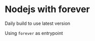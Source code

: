 Nodejs with forever
===================

Daily build to use latest version

Using `forever` as entrypoint
